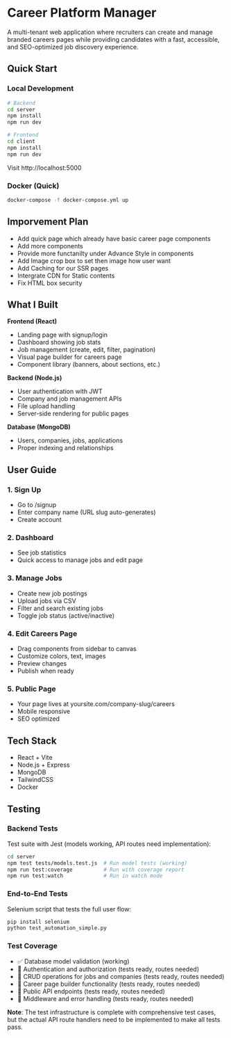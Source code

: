 # Career Platform Manager

A multi-tenant web application where recruiters can create and manage branded careers pages while providing candidates with a fast, accessible, and SEO-optimized job discovery experience.


## Quick Start

### Local Development
```bash
# Backend
cd server
npm install
npm run dev

# Frontend
cd client
npm install
npm run dev
```

Visit http://localhost:5000

### Docker (Quick)
```bash
docker-compose -f docker-compose.yml up
```
## Imporvement Plan
- Add quick page which already have basic career page components
- Add more components
- Provide more functanilty under Advance Style in components
- Add Image crop box to set then image how user want
- Add Caching for our SSR pages 
- Intergrate CDN for Static contents 
- Fix HTML box security 
## What I Built

**Frontend (React)**
- Landing page with signup/login
- Dashboard showing job stats
- Job management (create, edit, filter, pagination)
- Visual page builder for careers page
- Component library (banners, about sections, etc.)

**Backend (Node.js)**
- User authentication with JWT
- Company and job management APIs
- File upload handling
- Server-side rendering for public pages

**Database (MongoDB)**
- Users, companies, jobs, applications
- Proper indexing and relationships

## User Guide

### 1. Sign Up
- Go to /signup
- Enter company name (URL slug auto-generates)
- Create account

### 2. Dashboard
- See job statistics
- Quick access to manage jobs and edit page

### 3. Manage Jobs
- Create new job postings
- Upload jobs via CSV
- Filter and search existing jobs
- Toggle job status (active/inactive)

### 4. Edit Careers Page
- Drag components from sidebar to canvas
- Customize colors, text, images
- Preview changes
- Publish when ready

### 5. Public Page
- Your page lives at yoursite.com/company-slug/careers
- Mobile responsive
- SEO optimized

## Tech Stack

- React + Vite
- Node.js + Express
- MongoDB
- TailwindCSS
- Docker

## Testing

### Backend Tests
Test suite with Jest (models working, API routes need implementation):
```bash
cd server
npm test tests/models.test.js  # Run model tests (working)
npm run test:coverage          # Run with coverage report
npm run test:watch             # Run in watch mode
```

### End-to-End Tests
Selenium script that tests the full user flow:
```bash
pip install selenium
python test_automation_simple.py
```

### Test Coverage
- ✅ Database model validation (working)
- 🚧 Authentication and authorization (tests ready, routes needed)
- 🚧 CRUD operations for jobs and companies (tests ready, routes needed)
- 🚧 Career page builder functionality (tests ready, routes needed)
- 🚧 Public API endpoints (tests ready, routes needed)
- 🚧 Middleware and error handling (tests ready, routes needed)

**Note**: The test infrastructure is complete with comprehensive test cases, but the actual API route handlers need to be implemented to make all tests pass.
